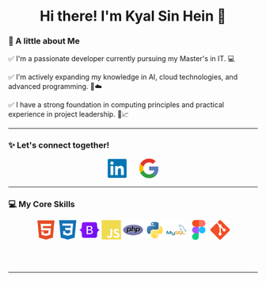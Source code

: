 <h1 align="center">Hi there! I'm Kyal Sin Hein 👋</h1>

### 🌟 A little about Me
✅ I'm a passionate developer currently pursuing my Master's in IT. 💻

✅ I'm actively expanding my knowledge in AI, cloud technologies, and advanced programming. 🤖☁️

✅ I have a strong foundation in computing principles and practical experience in project leadership. 🚀📈

---

### ✨ Let's connect together! 
<p align="center">
  <a href="https://www.linkedin.com/in/kyalsinhein/" target="_blank"><img src="https://raw.githubusercontent.com/devicons/devicon/master/icons/linkedin/linkedin-original.svg" alt="LinkedIn" width="40" height="40" /></a>
  &nbsp;&nbsp;&nbsp;&nbsp;
  <a href="mailto:kyalsinhein6356@gmail.com" target="_blank"><img src="https://raw.githubusercontent.com/devicons/devicon/master/icons/google/google-original.svg" alt="Email" width="40" height="40" /></a>
</p>

---

### **💻 My Core Skills**

<p align="center">
<img alt="HTML5" src="https://raw.githubusercontent.com/devicons/devicon/master/icons/html5/html5-plain.svg" width="40" height="40"/>
<img alt="CSS3" src="https://raw.githubusercontent.com/devicons/devicon/master/icons/css3/css3-plain.svg" width="40" height="40"/>
<img alt="Bootstrap" src="https://raw.githubusercontent.com/devicons/devicon/master/icons/bootstrap/bootstrap-original.svg" width="40" height="40"/>
<img alt="JavaScript" src="https://raw.githubusercontent.com/devicons/devicon/master/icons/javascript/javascript-plain.svg" width="40" height="40"/>
<img alt="PHP" src="https://raw.githubusercontent.com/devicons/devicon/master/icons/php/php-original.svg" width="40" height="40"/>
<img alt="Python" src="https://raw.githubusercontent.com/devicons/devicon/master/icons/python/python-original.svg" width="40" height="40"/>
<img alt="MySQL" src="https://raw.githubusercontent.com/devicons/devicon/master/icons/mysql/mysql-original-wordmark.svg" width="40" height="40"/>
<img alt="Figma" src="https://raw.githubusercontent.com/devicons/devicon/master/icons/figma/figma-original.svg" width="40" height="40"/>
<img alt="Git" src="https://raw.githubusercontent.com/devicons/devicon/master/icons/git/git-plain.svg" width="40" height="40"/>
</p>

<br> <br>

---

